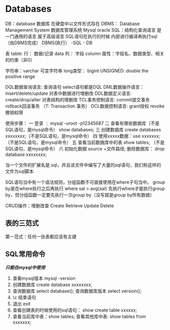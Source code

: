 # Databases

DB：database 数据库 在硬盘中以文件形式存在
DBMS： Database Management System 数据库管理系统 Mysql oracle 
SQL：结构化查询语言 是一门通用的语言 属于高级语言
         SQL语句在执行的时候 内部进行编译再执行sql（由DBMS完成）
DBMS(执行） -SQL - DB
 
表 table:
行： 数据/记录 data
列： 字段 column 属性：字段名、数据类型、相关的约束（非0）
 
字符串：varchar 可变字符串
long类型： bigint
UNSIGNED: double the positive range
 
DQL数据查询语言: 查询语句 select语句都是DQL
DML数据操作语言： insert/delete/update 对表中数据进行增删改
DDL数据定义语言: create/drop/alter 对表结构的增删改
TCL事务控制语言: commit提交事务 rollback回滚事务 （T: Transaction 事务）
DCL数据控制语言: grant授权 revoke撤销权限
 
使用步骤：
一 登录 ： mysql -uroot -p12345687
二 查看有哪些数据库（不是SQL语句，是mysql命令） show databases;
三 创建数据库 create databases xxxxxxxx;（不是SQL语句，是mysql命令）
四 使用xxxxx数据：use xxxxxxx;（不是SQL语句，是mysql命令）
五  查看当前数据库中的表 show tables; （不是SQL语句，是mysql命令）
六 初始化数据 source +文件路径; 
删除数据库： drop database xxxxxxxx;
 
当一个文件的扩展名是.sql，并且该文件中编写了大量的sql语句，我们称这样的文件为sql脚本

SQL语句当中有一个语法规则，分组函数不可直接使用在where子句当中。
group by是在where执行之后再执行
where sal > avg(sal) 先执行where才能执行group by，但分组函数一定要先执行一次group by（没写就是group by所有数据）

CRUD操作：增删改查
Create Retrieve Update Delete

## 表的三范式
第一范式：任何一张表都应该有主键

## SQL常用命令
***只能在mysql中使用***
1.  查看mysql版本 mysql -version
2. 创建数据库 create database xxxxxxxx;
3. 查询数据库 select database(); 查询数据库版本 select version();
4. \c 结束语句
5. 退出 exit
6. 查看创建表的时候使用的sql语句： show create table xxxxxx;
7. 查看当前库中表：show tables;
查看其他库中表: show tables from xxxxxxx;